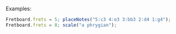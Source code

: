 Examples:

```js
Fretboard.frets = 5; placeNotes("5:c3 4:e3 3:bb3 2:d4 1:g4");
Fretboard.frets = 8; scale("a phrygian");
```
